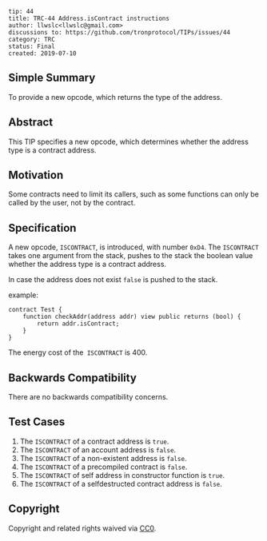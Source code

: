 ```
tip: 44
title: TRC-44 Address.isContract instructions
author: llwslc<llwslc@gmail.com> 
discussions to: https://github.com/tronprotocol/TIPs/issues/44
category: TRC
status: Final
created: 2019-07-10
```
## Simple Summary

To provide a new opcode, which returns the type of the address.

## Abstract

This TIP specifies a new opcode, which determines whether the address type is a contract address.

## Motivation

Some contracts need to limit its callers, such as some functions can only be called by the user, not by the contract.

## Specification

A new opcode, `ISCONTRACT`, is introduced, with number `0xD4`. The `ISCONTRACT` takes one argument from the stack, pushes to the stack the boolean value whether the address type is a contract address.

In case the address does not exist `false` is pushed to the stack.

example:
```
contract Test {
    function checkAddr(address addr) view public returns (bool) {
        return addr.isContract;
    }
}
```
The energy cost of the` ISCONTRACT` is 400.

## Backwards Compatibility

There are no backwards compatibility concerns.

## Test Cases

1. The `ISCONTRACT` of a contract address is `true`.
2. The `ISCONTRACT` of an account address is `false`.
3. The `ISCONTRACT` of a non-existent address is `false`.
4. The `ISCONTRACT` of a precompiled contract is `false`.
5. The `ISCONTRACT` of self address in constructor function is `true`.
6. The `ISCONTRACT` of a selfdestructed contract address is `false`.


## Copyright

Copyright and related rights waived via [CC0](LICENSE.md).

